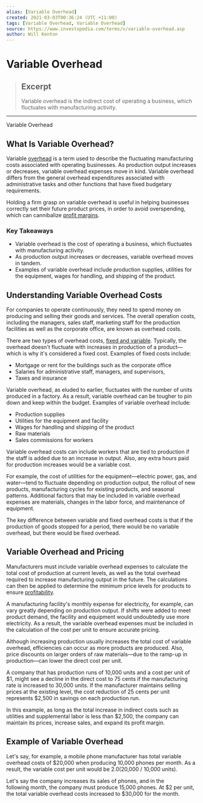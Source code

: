 ```yaml
---
alias: [Variable Overhead]
created: 2021-03-03T00:36:24 (UTC +11:00)
tags: [Variable Overhead, Variable Overhead]
source: https://www.investopedia.com/terms/v/variable-overhead.asp
author: Will Kenton
---
```


# Variable Overhead

> ## Excerpt
> Variable overhead is the indirect cost of operating a business, which fluctuates with manufacturing activity.

---

Variable Overhead
## What Is Variable Overhead?

Variable [overhead](https://www.investopedia.com/terms/o/overhead.asp) is a term used to describe the fluctuating manufacturing costs associated with operating businesses. As production output increases or decreases, variable overhead expenses move in kind. Variable overhead differs from the general overhead expenditures associated with administrative tasks and other functions that have fixed budgetary requirements.

Holding a firm grasp on variable overhead is useful in helping businesses correctly set their future product prices, in order to avoid overspending, which can cannibalize [profit margins](https://www.investopedia.com/terms/p/profitmargin.asp).

### Key Takeaways

-   Variable overhead is the cost of operating a business, which fluctuates with manufacturing activity.
-   As production output increases or decreases, variable overhead moves in tandem.
-   Examples of variable overhead include production supplies, utilities for the equipment, wages for handling, and shipping of the product.

## Understanding Variable Overhead Costs

For companies to operate continuously, they need to spend money on producing and selling their goods and services. The overall operation costs, including the managers, sales staff, marketing staff for the production facilities as well as the corporate office, are known as overhead costs.

There are two types of overhead costs, [fixed and variable](https://www.investopedia.com/ask/answers/033015/how-does-fixed-overhead-differ-varied-overhead.asp). Typically, the overhead doesn't fluctuate with increases in production of a product—which is why it's considered a fixed cost. Examples of fixed costs include:

-   Mortgage or rent for the buildings such as the corporate office
-   Salaries for administrative staff, managers, and supervisors, 
-   Taxes and insurance

Variable overhead, as eluded to earlier, fluctuates with the number of units produced in a factory. As a result, variable overhead can be tougher to pin down and keep within the budget. Examples of variable overhead include:

-   Production supplies
-   Utilities for the equipment and facility
-   Wages for handling and shipping of the product
-   Raw materials
-   Sales commissions for workers 

Variable overhead costs can include workers that are tied to production if the staff is added due to an increase in output. Also, any extra hours paid for production increases would be a variable cost.

For example, the cost of utilities for the equipment—electric power, gas, and water—tend to fluctuate depending on production output, the rollout of new products, manufacturing cycles for existing products, and seasonal patterns. Additional factors that may be included in variable overhead expenses are materials, changes in the labor force, and maintenance of equipment.

The key difference between variable and fixed overhead costs is that if the production of goods stopped for a period, there would be no variable overhead, but there would be fixed overhead.

## Variable Overhead and Pricing

Manufacturers must include variable overhead expenses to calculate the total cost of production at current levels, as well as the total overhead required to increase manufacturing output in the future. The calculations can then be applied to determine the minimum price levels for products to ensure [profitability](https://www.investopedia.com/ask/answers/012715/what-difference-between-profitability-and-profit.asp).

A manufacturing facility's monthly expense for electricity, for example, can vary greatly depending on production output. If shifts were added to meet product demand, the facility and equipment would undoubtedly use more electricity. As a result, the variable overhead expenses must be included in the calculation of the cost per unit to ensure accurate pricing.

Although increasing production usually increases the total cost of variable overhead, efficiencies can occur as more products are produced. Also, price discounts on larger orders of raw materials—due to the ramp-up in production—can lower the direct cost per unit.

A company that has production runs of 10,000 units and a cost per unit of $1, might see a decline in the direct cost to 75 cents if the manufacturing rate is increased to 30,000 units. If the manufacturer maintains selling prices at the existing level, the cost reduction of 25 cents per unit represents $2,500 in savings on each production run.

In this example, as long as the total increase in indirect costs such as utilities and supplemental labor is less than $2,500, the company can maintain its prices, increase sales, and expand its profit margin.

## Example of Variable Overhead

Let's say, for example, a mobile phone manufacturer has total variable overhead costs of $20,000 when producing 10,000 phones per month. As a result, the variable cost per unit would be $2.0 ($20,000 / 10,000 units). 

Let's say the company increases its sales of phones, and in the following month, the company must produce 15,000 phones. At $2 per unit, the total variable overhead costs increased to $30,000 for the month.
